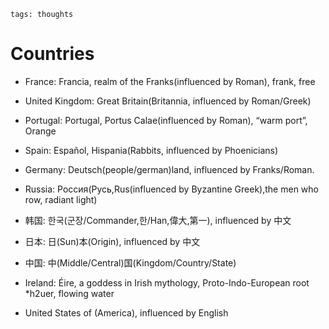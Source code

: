 ```
tags: thoughts
```

# Countries

- France: Francia, realm of the Franks(influenced by Roman), frank, free

- United Kingdom: Great Britain(Britannia, influenced by Roman/Greek)

- Portugal: Portugal, Portus Calae(influenced by Roman), “warm port”, Orange

- Spain: Español, Hispania(Rabbits, influenced by Phoenicians)

- Germany: Deutsch(people/german)land, influenced by Franks/Roman.

- Russia: Россия(Русь,Rus(influenced by Byzantine Greek),the men who row, radiant light)



- 韩国: 한국(군장/Commander,한/Han,偉大,第一), influenced by 中文

- 日本: 日(Sun)本(Origin), influenced by 中文

- 中国: 中(Middle/Central)国(Kingdom/Country/State)



- Ireland: Éire, a goddess in Irish mythology, Proto-Indo-European root *h2uer, flowing water

- United States of (America), influenced by English